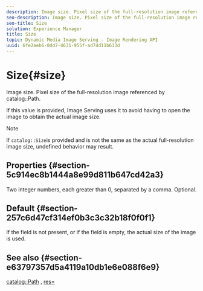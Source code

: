 ```yaml
---
description: Image size. Pixel size of the full-resolution image referenced by catalog Path.
seo-description: Image size. Pixel size of the full-resolution image referenced by catalog Path.
seo-title: Size
solution: Experience Manager
title: Size
topic: Dynamic Media Image Serving - Image Rendering API
uuid: 6fe2aeb6-0dd7-4631-955f-ad74d11b613d
---
```


# Size{#size}

Image size. Pixel size of the full-resolution image referenced by catalog::Path.

 If this value is provided, Image Serving uses it to avoid having to open the image to obtain the actual image size.

>[!NOTE]
>
>If `catalog::Size`is provided and is not the same as the actual full-resolution image size, undefined behavior may result.

## Properties {#section-5c914ec8b1444a8e99d811b647cd42a3}

Two integer numbers, each greater than 0, separated by a comma. Optional.

## Default {#section-257c6d47cf314ef0b3c3c32b18f0f0f1}

If the field is not present, or if the field is empty, the actual size of the image is used.

## See also {#section-e63797357d5a4119a10db1e6e088f6e9}

[catalog::Path](../../../../../../is-api/image-catalog/image-serving-api-ref/c-image-catalog-reference/c-image-svg-data-reference/c-image-data-reference/r-path-cat.md#reference-306afcaff172440ca81b85da8d78213c) , [res=](/help/aem-is-ir-api/is-api/http-ref/image-serving-api-ref/c-http-protocol-reference/c-command-reference/r-res.md) 
